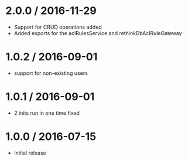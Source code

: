 2.0.0 / 2016-11-29
===================
* Support for CRUD operations added
* Added exports for the aclRulesService and rethinkDbAclRuleGateway

1.0.2 / 2016-09-01
===================
* support for non-existing users

1.0.1 / 2016-09-01
===================
* 2 inits run in one time fixed

1.0.0 / 2016-07-15
===================
* Initial release
